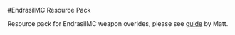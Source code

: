 #EndrasilMC Resource Pack

Resource pack for EndrasilMC weapon overides, please see [guide](https://github.com/EndrasilMC/endrasil-project/wiki/Resourcepack-Tutorial) by Matt.
